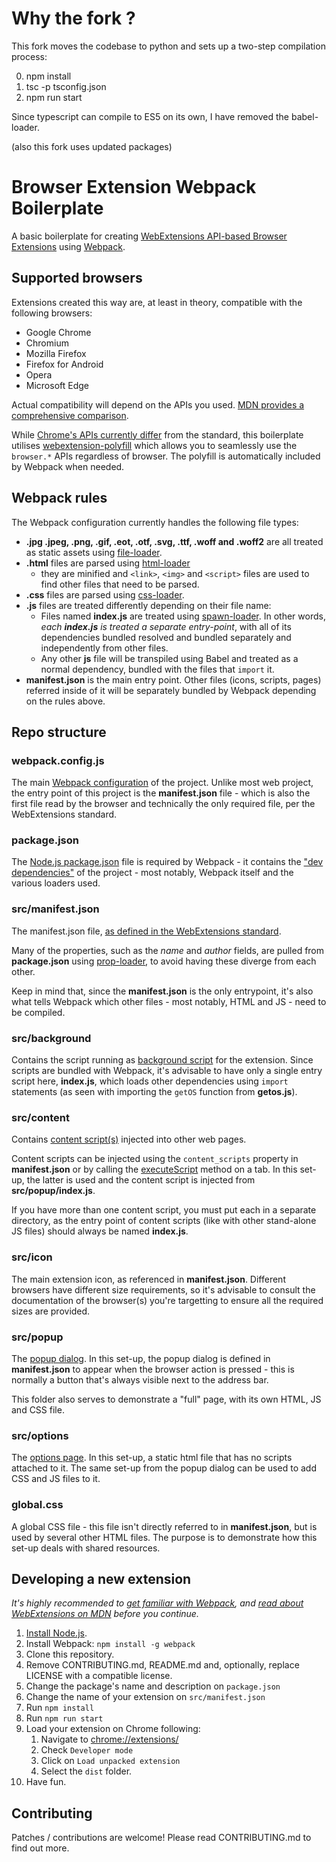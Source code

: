 # Why the fork ?
This fork moves the codebase to python and sets up a two-step compilation process:

0. npm install
1. tsc -p tsconfig.json
2. npm run start

Since typescript can compile to ES5 on its own, I have removed the babel-loader.

(also this fork uses updated packages)

# Browser Extension Webpack Boilerplate

A basic boilerplate for creating [WebExtensions API-based Browser Extensions](https://developer.mozilla.org/en-US/Add-ons/WebExtensions) using [Webpack](https://webpack.js.org/).

## Supported browsers

Extensions created this way are, at least in theory, compatible with the following browsers:

-   Google Chrome
-   Chromium
-   Mozilla Firefox
-   Firefox for Android
-   Opera
-   Microsoft Edge

Actual compatibility will depend on the APIs you used. [MDN provides a comprehensive comparison](https://developer.mozilla.org/en-US/Add-ons/WebExtensions/Browser_support_for_JavaScript_APIs).

While [Chrome's APIs currently differ](https://developer.mozilla.org/en-US/Add-ons/WebExtensions/Porting_a_Google_Chrome_extension)
from the standard, this boilerplate utilises [webextension-polyfill](https://github.com/mozilla/webextension-polyfill)
which allows you to seamlessly use the `browser.*` APIs regardless of browser.
The polyfill is automatically included by Webpack when needed.

## Webpack rules
The Webpack configuration currently handles the following file types:

-   **.jpg .jpeg, .png, .gif, .eot, .otf, .svg, .ttf, .woff and .woff2** are all
    treated as static assets using [file-loader](https://github.com/webpack-contrib/file-loader).
-   **.html** files are parsed using [html-loader](https://github.com/webpack-contrib/html-loader)
    - they are minified and `<link>`, `<img>` and `<script>` files are used to
    find other files that need to be parsed.
-   **.css** files are parsed using [css-loader](https://github.com/webpack-contrib/css-loader).
-   **.js** files are treated differently depending on their file name:
    -   Files named **index.js** are treated using [spawn-loader](https://github.com/erikdesjardins/spawn-loader).
        In other words, *each **index.js** is treated a separate entry-point*,
        with all of its dependencies bundled resolved and bundled separately
        and independently from other files.
    -   Any other **js** file will be transpiled using Babel and treated as a
        normal dependency, bundled with the files that `import` it.
-   **manifest.json** is the main entry point. Other files (icons, scripts,
    pages) referred inside of it will be separately bundled by Webpack depending
    on the rules above.

## Repo structure

### webpack.config.js
The main [Webpack configuration](https://webpack.js.org/configuration/) of the
project. Unlike most web project, the entry point of this project is the
**manifest.json** file - which is also the first file read by the browser and
technically the only required file, per the WebExtensions standard.

### package.json
The [Node.js package.json](https://docs.npmjs.com/files/package.json) file is
required by Webpack - it contains the ["dev dependencies"](https://docs.npmjs.com/files/package.json#devdependencies)
of the project - most notably, Webpack itself and the various loaders used.

### src/manifest.json
The manifest.json file, [as defined in the WebExtensions standard](https://developer.mozilla.org/en-US/docs/Mozilla/Add-ons/WebExtensions/manifest.json).

Many of the properties, such as the *name* and *author* fields, are pulled from
**package.json** using [prop-loader](https://github.com/erikdesjardins/prop-loader),
to avoid having these diverge from each other.

Keep in mind that, since the **manifest.json** is the only entrypoint, it's also
what tells Webpack which other files - most notably, HTML and JS - need to be
compiled.

### src/background
Contains the script running as [background script](https://developer.mozilla.org/en-US/Add-ons/WebExtensions/Anatomy_of_a_WebExtension#Background_scripts)
for the extension. Since scripts are bundled with Webpack, it's advisable to
have only a single entry script here, **index.js**, which loads other
dependencies using `import` statements (as seen with importing the `getOS`
function from **getos.js**).

### src/content
Contains [content script(s)](https://developer.mozilla.org/en-US/Add-ons/WebExtensions/Content_scripts)
injected into other web pages.

Content scripts can be injected using the `content_scripts` property in
**manifest.json** or by calling the [executeScript](https://developer.mozilla.org/en-US/Add-ons/WebExtensions/API/Tabs/executeScript)
method on a tab. In this set-up, the latter is used and the content script is
injected from **src/popup/index.js**.

If you have more than one content script, you must put each in a separate
directory, as the entry point of content scripts (like with other stand-alone JS
files) should always be named **index.js**.

### src/icon
The main extension icon, as referenced in **manifest.json**. Different browsers
have different size requirements, so it's advisable to consult the documentation
of the browser(s) you're targetting to ensure all the required sizes are
provided.

### src/popup
The [popup dialog](https://developer.mozilla.org/en-US/Add-ons/WebExtensions/user_interface/Popups).
In this set-up, the popup dialog is defined in **manifest.json** to appear when
the browser action is pressed - this is normally a button that's always visible
next to the address bar.

This folder also serves to demonstrate a "full" page, with its own HTML, JS and
CSS file. 

### src/options
The [options page](https://developer.mozilla.org/en-US/Add-ons/WebExtensions/user_interface/Options_pages).
In this set-up, a static html file that has no scripts attached to it. The same
set-up from the popup dialog can be used to add CSS and JS files to it.

### global.css
A global CSS file - this file isn't directly referred to in **manifest.json**,
but is used by several other HTML files. The purpose is to demonstrate how
this set-up deals with shared resources.

## Developing a new extension
*It's highly recommended to [get familiar with Webpack](https://webpack.js.org/guides/getting-started/),
and [read about WebExtensions on MDN](https://developer.mozilla.org/en-US/Add-ons/WebExtensions)
before you continue.*

1.  [Install Node.js](https://nodejs.org/en/download/).
1.  Install Webpack: `npm install -g webpack`
1.  Clone this repository.
1.  Remove CONTRIBUTING.md, README.md and, optionally, replace LICENSE with a
    compatible license.
1.  Change the package's name and description on `package.json`
1.  Change the name of your extension on `src/manifest.json`
1.  Run `npm install`
1.  Run `npm run start`
1.  Load your extension on Chrome following:
    1.  Navigate to [chrome://extensions/](chrome://extensions/)
    1.  Check `Developer mode`
    1.  Click on `Load unpacked extension`
    1.  Select the `dist` folder.
1.  Have fun.

## Contributing
Patches / contributions are welcome! Please read CONTRIBUTING.md to find out
more.
